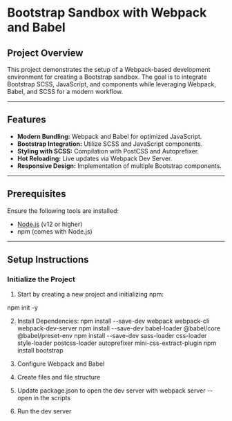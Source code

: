 # Bootstrap Sandbox with Webpack and Babel

## Project Overview
This project demonstrates the setup of a Webpack-based development environment for creating a Bootstrap sandbox. The goal is to integrate Bootstrap SCSS, JavaScript, and components while leveraging Webpack, Babel, and SCSS for a modern workflow.

---

## Features
- **Modern Bundling:** Webpack and Babel for optimized JavaScript.
- **Bootstrap Integration:** Utilize SCSS and JavaScript components.
- **Styling with SCSS:** Compilation with PostCSS and Autoprefixer.
- **Hot Reloading:** Live updates via Webpack Dev Server.
- **Responsive Design:** Implementation of multiple Bootstrap components.

---

## Prerequisites
Ensure the following tools are installed:
- [Node.js](https://nodejs.org/) (v12 or higher)
- npm (comes with Node.js)

---

## Setup Instructions

### Initialize the Project
1. Start by creating a new project and initializing npm:

npm init -y

2. Install Dependencies:
npm install --save-dev webpack webpack-cli webpack-dev-server
npm install --save-dev babel-loader @babel/core @babel/preset-env
npm install --save-dev sass-loader css-loader style-loader postcss-loader autoprefixer mini-css-extract-plugin
npm install bootstrap

3. Configure Webpack and Babel
4. Create files and file structure
5. Update package.json to open the dev server with webpack server --open in the scripts 
6. Run the dev server
